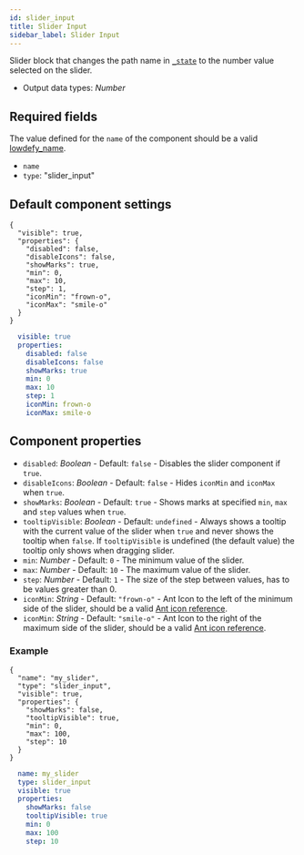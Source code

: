 ```yaml
---
id: slider_input
title: Slider Input
sidebar_label: Slider Input
---
```


Slider block that changes the path name in [`_state`](concepts/lowdefy-file.md) to the number value selected on the slider.

- Output data types: _Number_

## Required fields

The value defined for the `name` of the component should be a valid [lowdefy_name](concepts/lowdefy-file.md#_lowdefy_name_).

- `name`
- `type`: "slider_input"

## Default component settings
<!--DOCUSAURUS_CODE_TABS-->
<!--JSON-->
```json5
{
  "visible": true,
  "properties": {
    "disabled": false,
    "disableIcons": false,
    "showMarks": true,
    "min": 0,
    "max": 10,
    "step": 1,
    "iconMin": "frown-o",
    "iconMax": "smile-o"
  }
}
```
<!--YAML-->
```yaml
  visible: true
  properties:
    disabled: false
    disableIcons: false
    showMarks: true
    min: 0
    max: 10
    step: 1
    iconMin: frown-o
    iconMax: smile-o
```
<!--END_DOCUSAURUS_CODE_TABS-->

## Component properties

- `disabled`: _Boolean_ - Default: `false` - Disables the slider component if `true`.
- `disableIcons`: _Boolean_ - Default: `false` - Hides `iconMin` and `iconMax` when `true`.
- `showMarks`: _Boolean_  - Default: `true` - Shows marks at specified `min`, `max` and `step` values when `true`.
- `tooltipVisible`: _Boolean_ - Default: `undefined` - Always shows a tooltip with the current value of the slider when `true` and never shows the tooltip when `false`. If `tooltipVisible` is undefined (the default value) the tooltip only shows when dragging slider.
- `min`: _Number_ - Default: `0` - The minimum value of the slider.
- `max`: _Number_ - Default: `10` -  The maximum value of the slider.
- `step`: _Number_ - Default: `1` -  The size of the step between values, has to be values greater than 0.
- `iconMin`: _String_ - Default: `"frown-o"` - Ant Icon to the left of the minimum side of the slider, should be a valid [Ant icon reference](https://ant.design/components/icon/).
- `iconMin`: _String_ - Default: `"smile-o"` - Ant Icon to the right of the maximum side of the slider, should be a valid [Ant icon reference](https://ant.design/components/icon/).

### Example
<!--DOCUSAURUS_CODE_TABS-->
<!--JSON-->
```json5
{
  "name": "my_slider",
  "type": "slider_input",
  "visible": true,
  "properties": {
    "showMarks": false,
    "tooltipVisible": true,
    "min": 0,
    "max": 100,
    "step": 10
  }
}
```
<!--YAML-->
```yaml
  name: my_slider
  type: slider_input
  visible: true
  properties:
    showMarks: false
    tooltipVisible: true
    min: 0
    max: 100
    step: 10
```
<!--END_DOCUSAURUS_CODE_TABS-->